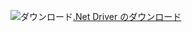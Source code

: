 ![ダウンロード](../ssdt/media/download.png)[.Net Driver のダウンロード](https://msdn.microsoft.com/vstudio/aa496123.aspx)